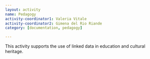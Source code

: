 ```yaml
---
layout: activity
name: Pedagogy
activity-coordinator1: Valeria Vitale
activity-coordinator2: Gimena del Rio Riande
category: [documentation, pedagogy]

---
```


This activity supports the use of linked data in education and cultural heritage.
